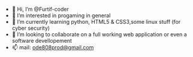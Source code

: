 - 👋 Hi, I’m @Furtif-coder
- 👀 I’m interested in progaming in general
- 🌱 I’m currently learning python, HTML5 & CSS3,some linux stuff (for cyber security)
- 💞️ I’m looking to collaborate on a full working web application or even a software devellopement
- 📫 mail: ode808prod@gmail.com

<!---
Furtif-coder/Furtif-coder is a ✨ special ✨ repository because its `README.md` (this file) appears on your GitHub profile.
You can click the Preview link to take a look at your changes.
--->
